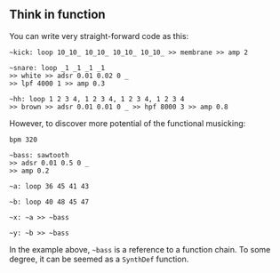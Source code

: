 ## Think in function

You can write very straight-forward code as this:

```
~kick: loop 10_10_ 10_10_ 10_10_ 10_10_ >> membrane >> amp 2

~snare: loop _1 _1 _1 _1
>> white >> adsr 0.01 0.02 0 _
>> lpf 4000 1 >> amp 0.3

~hh: loop 1 2 3 4, 1 2 3 4, 1 2 3 4, 1 2 3 4
>> brown >> adsr 0.01 0.01 0 _ >> hpf 8000 3 >> amp 0.8
```

However, to discover more potential of the functional musicking:

```
bpm 320

~bass: sawtooth
>> adsr 0.01 0.5 0 _
>> amp 0.2

~a: loop 36 45 41 43

~b: loop 40 48 45 47

~x: ~a >> ~bass

~y: ~b >> ~bass
```

In the example above, ```~bass``` is a reference to a function chain. To some degree, it can be seemed as a ```SynthDef``` function.